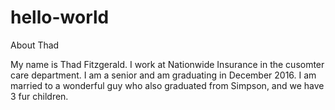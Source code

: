 # hello-world
About Thad

My name is Thad Fitzgerald. I work at Nationwide Insurance in the cusomter care department. I am a senior and am graduating in December 2016. I am married to a wonderful guy who also graduated from Simpson, and we have 3 fur children. 
